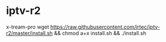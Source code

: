 # iptv-r2
x-tream-pro
wget https://raw.githubusercontent.com/irtec/iptv-r2/master/install.sh && chmod a+x install.sh && ./install.sh
